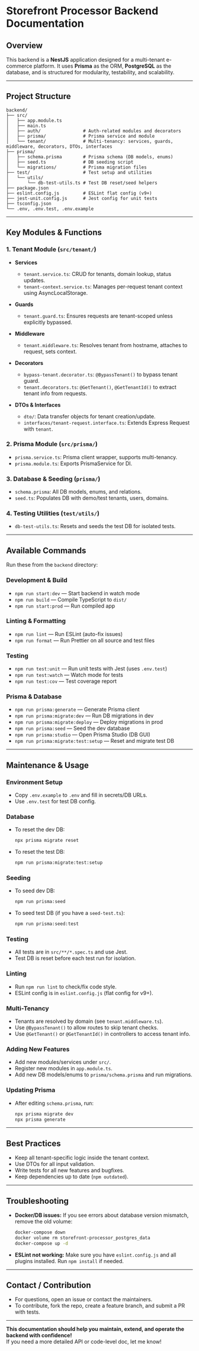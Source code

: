 # Storefront Processor Backend Documentation

## Overview

This backend is a **NestJS** application designed for a multi-tenant e-commerce platform. It uses **Prisma** as the ORM, **PostgreSQL** as the database, and is structured for modularity, testability, and scalability.

---

## Project Structure

```
backend/
├── src/
│   ├── app.module.ts
│   ├── main.ts
│   ├── auth/                # Auth-related modules and decorators
│   ├── prisma/              # Prisma service and module
│   └── tenant/              # Multi-tenancy: services, guards, middleware, decorators, DTOs, interfaces
├── prisma/
│   ├── schema.prisma        # Prisma schema (DB models, enums)
│   ├── seed.ts              # DB seeding script
│   └── migrations/          # Prisma migration files
├── test/                    # Test setup and utilities
│   └── utils/
│       └── db-test-utils.ts # Test DB reset/seed helpers
├── package.json
├── eslint.config.js         # ESLint flat config (v9+)
├── jest-unit.config.js      # Jest config for unit tests
├── tsconfig.json
└── .env, .env.test, .env.example
```

---

## Key Modules & Functions

### 1. **Tenant Module (`src/tenant/`)**

- **Services**
  - `tenant.service.ts`: CRUD for tenants, domain lookup, status updates.
  - `tenant-context.service.ts`: Manages per-request tenant context using AsyncLocalStorage.

- **Guards**
  - `tenant.guard.ts`: Ensures requests are tenant-scoped unless explicitly bypassed.

- **Middleware**
  - `tenant.middleware.ts`: Resolves tenant from hostname, attaches to request, sets context.

- **Decorators**
  - `bypass-tenant.decorator.ts`: `@BypassTenant()` to bypass tenant guard.
  - `tenant.decorators.ts`: `@GetTenant()`, `@GetTenantId()` to extract tenant info from requests.

- **DTOs & Interfaces**
  - `dto/`: Data transfer objects for tenant creation/update.
  - `interfaces/tenant-request.interface.ts`: Extends Express Request with `tenant`.

### 2. **Prisma Module (`src/prisma/`)**

- `prisma.service.ts`: Prisma client wrapper, supports multi-tenancy.
- `prisma.module.ts`: Exports PrismaService for DI.

### 3. **Database & Seeding (`prisma/`)**

- `schema.prisma`: All DB models, enums, and relations.
- `seed.ts`: Populates DB with demo/test tenants, users, domains.

### 4. **Testing Utilities (`test/utils/`)**

- `db-test-utils.ts`: Resets and seeds the test DB for isolated tests.

---

## Available Commands

Run these from the `backend` directory:

### **Development & Build**
- `npm run start:dev` — Start backend in watch mode
- `npm run build` — Compile TypeScript to `dist/`
- `npm run start:prod` — Run compiled app

### **Linting & Formatting**
- `npm run lint` — Run ESLint (auto-fix issues)
- `npm run format` — Run Prettier on all source and test files

### **Testing**
- `npm run test:unit` — Run unit tests with Jest (uses `.env.test`)
- `npm run test:watch` — Watch mode for tests
- `npm run test:cov` — Test coverage report

### **Prisma & Database**
- `npm run prisma:generate` — Generate Prisma client
- `npm run prisma:migrate:dev` — Run DB migrations in dev
- `npm run prisma:migrate:deploy` — Deploy migrations in prod
- `npm run prisma:seed` — Seed the dev database
- `npm run prisma:studio` — Open Prisma Studio (DB GUI)
- `npm run prisma:migrate:test:setup` — Reset and migrate test DB

---

## Maintenance & Usage

### **Environment Setup**
- Copy `.env.example` to `.env` and fill in secrets/DB URLs.
- Use `.env.test` for test DB config.

### **Database**
- To reset the dev DB:  
  ```bash
  npx prisma migrate reset
  ```
- To reset the test DB:  
  ```bash
  npm run prisma:migrate:test:setup
  ```

### **Seeding**
- To seed dev DB:  
  ```bash
  npm run prisma:seed
  ```
- To seed test DB (if you have a `seed-test.ts`):  
  ```bash
  npm run prisma:seed:test
  ```

### **Testing**
- All tests are in `src/**/*.spec.ts` and use Jest.
- Test DB is reset before each test run for isolation.

### **Linting**
- Run `npm run lint` to check/fix code style.
- ESLint config is in `eslint.config.js` (flat config for v9+).

### **Multi-Tenancy**
- Tenants are resolved by domain (see `tenant.middleware.ts`).
- Use `@BypassTenant()` to allow routes to skip tenant checks.
- Use `@GetTenant()` or `@GetTenantId()` in controllers to access tenant info.

### **Adding New Features**
- Add new modules/services under `src/`.
- Register new modules in `app.module.ts`.
- Add new DB models/enums to `prisma/schema.prisma` and run migrations.

### **Updating Prisma**
- After editing `schema.prisma`, run:
  ```bash
  npx prisma migrate dev
  npx prisma generate
  ```

---

## **Best Practices**

- Keep all tenant-specific logic inside the tenant context.
- Use DTOs for all input validation.
- Write tests for all new features and bugfixes.
- Keep dependencies up to date (`npm outdated`).

---

## **Troubleshooting**

- **Docker/DB issues:** If you see errors about database version mismatch, remove the old volume:
  ```bash
  docker-compose down
  docker volume rm storefront-processor_postgres_data
  docker-compose up -d
  ```
- **ESLint not working:** Make sure you have `eslint.config.js` and all plugins installed. Run `npm install` if needed.

---

## **Contact / Contribution**

- For questions, open an issue or contact the maintainers.
- To contribute, fork the repo, create a feature branch, and submit a PR with tests.

---

**This documentation should help you maintain, extend, and operate the backend with confidence!**  
If you need a more detailed API or code-level doc, let me know! 